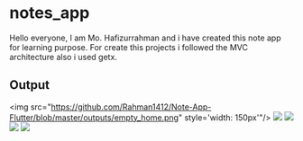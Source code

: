 # notes_app

Hello everyone,
I am Mo. Hafizurrahman and i have created this note app for learning purpose. 
For create this projects i followed the MVC architecture also i used getx.

## Output

<img src="https://github.com/Rahman1412/Note-App-Flutter/blob/master/outputs/empty_home.png" style='width: 150px'"/>
<img src="https://github.com/Rahman1412/Note-App-Flutter/blob/master/outputs/home.png"/>
<img src="https://github.com/Rahman1412/Note-App-Flutter/blob/master/outputs/new_note.png"/>
<img src="https://github.com/Rahman1412/Note-App-Flutter/blob/master/outputs/update_note.png"/>
<img src="https://github.com/Rahman1412/Note-App-Flutter/blob/master/outputs/delete_note.png"/>
